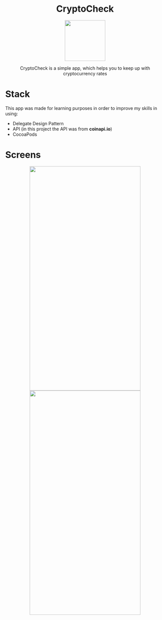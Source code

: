<div align="center">
  <h1>CryptoCheck</h1>
</div>

<p align="center">
    <img width="128" height="128" src="https://user-images.githubusercontent.com/97181425/217804345-6dd10211-c066-4a86-af33-8a10f57a00dc.png">
</p>

<p align="center">
CryptoCheck is a simple app, which helps you to keep up with cryptocurrency rates
</p>

# Stack
This app was made for learning purposes in order to improve my skills in using:
- Delegate Design Pattern
- API (in this project the API was from **coinapi.io**)
- CocoaPods

# Screens

<div align="center">
<img width="350" height="705" src="https://user-images.githubusercontent.com/97181425/217819640-1ed94524-5d41-4449-8620-94e5e924426d.png"> <img width="350" height="705" src="https://user-images.githubusercontent.com/97181425/217824831-65d48b8b-fcd5-41a7-b75a-c48e4ddf8f7d.gif">
</div>
